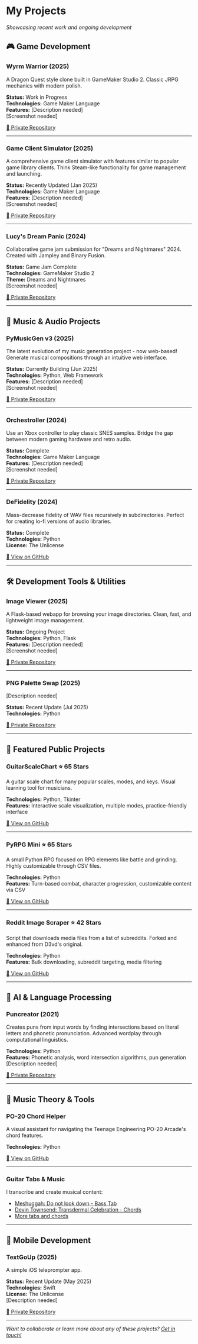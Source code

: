# My Projects

*Showcasing recent work and ongoing development*

## 🎮 Game Development

### Wyrm Warrior (2025)
A Dragon Quest style clone built in GameMaker Studio 2. Classic JRPG mechanics with modern polish.

**Status:** Work in Progress  
**Technologies:** Game Maker Language  
**Features:** [Description needed]  
[Screenshot needed]

[🔗 Private Repository](https://github.com/crawsome/wyrmwarrior)

---

### Game Client Simulator (2025)
A comprehensive game client simulator with features similar to popular game library clients. Think Steam-like functionality for game management and launching.

**Status:** Recently Updated (Jan 2025)  
**Technologies:** Game Maker Language  
**Features:** [Description needed]  
[Screenshot needed]

[🔗 Private Repository](https://github.com/crawsome/Game-Client-Simulator)

---

### Lucy's Dream Panic (2024)
Collaborative game jam submission for "Dreams and Nightmares" 2024. Created with Jampley and Binary Fusion.

**Status:** Game Jam Complete  
**Technologies:** GameMaker Studio 2  
**Theme:** Dreams and Nightmares  
[Screenshot needed]

[🔗 Private Repository](https://github.com/crawsome/gms2_lucysdreampanic)

---

## 🎵 Music & Audio Projects

### PyMusicGen v3 (2025)
The latest evolution of my music generation project - now web-based! Generate musical compositions through an intuitive web interface.

**Status:** Currently Building (Jun 2025)  
**Technologies:** Python, Web Framework  
**Features:** [Description needed]  
[Screenshot needed]

[🔗 Private Repository](https://github.com/crawsome/pymusicgenv3)

---

### Orchestroller (2024)
Use an Xbox controller to play classic SNES samples. Bridge the gap between modern gaming hardware and retro audio.

**Status:** Complete  
**Technologies:** Game Maker Language  
**Features:** [Description needed]  
[Screenshot needed]

[🔗 Private Repository](https://github.com/crawsome/Orchestroller)

---

### DeFidelity (2024)
Mass-decrease fidelity of WAV files recursively in subdirectories. Perfect for creating lo-fi versions of audio libraries.

**Status:** Complete  
**Technologies:** Python  
**License:** The Unlicense  

[🔗 View on GitHub](https://github.com/crawsome/DeFidelity)

---

## 🛠️ Development Tools & Utilities

### Image Viewer (2025)
A Flask-based webapp for browsing your image directories. Clean, fast, and lightweight image management.

**Status:** Ongoing Project  
**Technologies:** Python, Flask  
**Features:** [Description needed]  
[Screenshot needed]

[🔗 Private Repository](https://github.com/crawsome/imageviewer)

---

### PNG Palette Swap (2025)
[Description needed]

**Status:** Recent Update (Jul 2025)  
**Technologies:** Python  

[🔗 Private Repository](https://github.com/crawsome/PNGPaletteSwap)

---

## 🎯 Featured Public Projects

### GuitarScaleChart ⭐ 65 Stars
A guitar scale chart for many popular scales, modes, and keys. Visual learning tool for musicians.

**Technologies:** Python, Tkinter  
**Features:** Interactive scale visualization, multiple modes, practice-friendly interface

[🔗 View on GitHub](https://github.com/crawsome/GuitarScaleChart)

---

### PyRPG Mini ⭐ 65 Stars
A small Python RPG focused on RPG elements like battle and grinding. Highly customizable through CSV files.

**Technologies:** Python  
**Features:** Turn-based combat, character progression, customizable content via CSV

[🔗 View on GitHub](https://github.com/crawsome/PyRPG_Mini)

---

### Reddit Image Scraper ⭐ 42 Stars
Script that downloads media files from a list of subreddits. Forked and enhanced from D3vd's original.

**Technologies:** Python  
**Features:** Bulk downloading, subreddit targeting, media filtering

[🔗 View on GitHub](https://github.com/crawsome/Reddit_Image_Scraper)

---

## 🧠 AI & Language Processing

### Puncreator (2021)
Creates puns from input words by finding intersections based on literal letters and phonetic pronunciation. Advanced wordplay through computational linguistics.

**Technologies:** Python  
**Features:** Phonetic analysis, word intersection algorithms, pun generation  
[Description needed]

[🔗 Private Repository](https://github.com/crawsome/puncreator)

---

## 🎼 Music Theory & Tools

### PO-20 Chord Helper
A visual assistant for navigating the Teenage Engineering PO-20 Arcade's chord features.

**Technologies:** Python  

[🔗 View on GitHub](https://github.com/crawsome/PO20ChordHelper)

---

### Guitar Tabs & Music
I transcribe and create musical content:

* [Meshuggah: Do not look down - Bass Tab](./tabs/donotlookdown.txt)
* [Devin Townsend: Transdermal Celebration - Chords](./tabs/transdermalcelebration.txt)
* [More tabs and chords](./tabs/tabschordsmusic.md)

---

## 📱 Mobile Development

### TextGoUp (2025)
A simple iOS teleprompter app.

**Status:** Recent Update (May 2025)  
**Technologies:** Swift  
**License:** The Unlicense  
[Description needed]

[🔗 Private Repository](https://github.com/crawsome/TextGoUp)

---

*Want to collaborate or learn more about any of these projects? [Get in touch!](./aboutme.md)*
